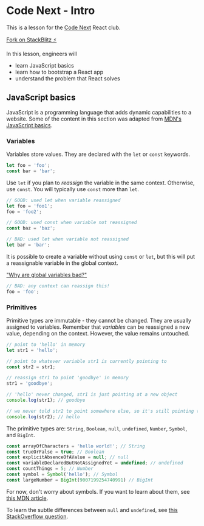 # Code Next - Intro

This is a lesson for the [Code Next](https://codenext.withgoogle.com/) React club.

[Fork on StackBlitz ⚡️](https://stackblitz.com/fork/code-next-intro)

In this lesson, engineers will

- learn JavaScript basics
- learn how to bootstrap a React app
- understand the problem that React solves

## JavaScript basics

JavaScript is a programming language that adds dynamic capabilities to a website. Some of the content in this section was adapted from [MDN's JavaScript basics](https://developer.mozilla.org/en-US/docs/Learn/Getting_started_with_the_web/JavaScript_basics).

### Variables

Variables store values. They are declared with the `let` or `const` keywords.

```js
let foo = 'foo';
const bar = 'bar';
```

Use `let` if you plan to _reassign_ the variable in the same context. Otherwise, use `const`. You will typically use `const` more than `let`.

```js
// GOOD: used let when variable reassigned
let foo = 'foo1';
foo = 'foo2';

// GOOD: used const when variable not reassigned
const baz = 'baz';

// BAD: used let when variable not reassigned
let bar = 'bar';
```

It is possible to create a variable without using `const` or `let`, but this will put a reassignable variable in the global context.

["Why are global variables bad?"](https://dev.to/mervinsv/why-global-variables-are-bad-4pj)

```js
// BAD: any context can reassign this!
foo = 'foo';
```

### Primitives

Primitive types are immutable - they cannot be changed. They are usually assigned to variables. Remember that _variables_ can be reassigned a new value, depending on the context. However, the value remains untouched.

```js
// point to 'hello' in memory
let str1 = 'hello';

// point to whatever variable str1 is currently pointing to
const str2 = str1;

// reassign str1 to point 'goodbye' in memory
str1 = 'goodbye';

// 'hello' never changed, str1 is just pointing at a new object
console.log(str1); // goodbye

// we never told str2 to point somewhere else, so it's still pointing to 'hello'
console.log(str2); // hello
```

The primitive types are: `String`, `Boolean`, `null`, `undefined`, `Number`, `Symbol`, and `BigInt`.

```js
const arrayOfCharacters = 'hello world!'; // String
const trueOrFalse = true; // Boolean
const explicitAbsenceOfAValue = null; // null
const variableDeclaredButNotAssignedYet = undefined; // undefined
const countThings = 5; // Number
const symbol = Symbol('hello'); // Symbol
const largeNumber = BigInt(9007199254740991) // BigInt
```

For now, don't worry about symbols. If you want to learn about them, see [this MDN article](https://developer.mozilla.org/en-US/docs/Glossary/Symbol).

To learn the subtle differences between `null` and `undefined`, see [this StackOverflow question](https://stackoverflow.com/questions/5076944/what-is-the-difference-between-null-and-undefined-in-javascript).
